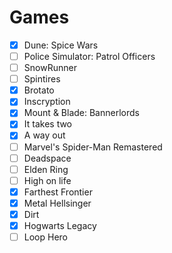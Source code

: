 # Games

- [x] Dune: Spice Wars
- [ ] Police Simulator: Patrol Officers
- [ ] SnowRunner
- [ ] Spintires
- [x] Brotato
- [x] Inscryption
- [x] Mount & Blade: Bannerlords
- [x] It takes two
- [x] A way out
- [ ] Marvel's Spider-Man Remastered
- [ ] Deadspace
- [ ] Elden Ring
- [ ] High on life
- [x] Farthest Frontier
- [x] Metal Hellsinger
- [x] Dirt
- [x] Hogwarts Legacy
- [ ] Loop Hero
